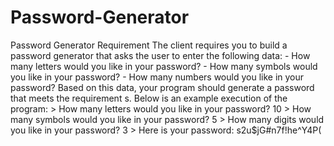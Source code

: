 # Password-Generator
Password Generator Requirement      The client requires you to build a password generator that asks the user to enter the following data:   - How many letters would you like in your password?   - How many symbols would you like in your password?   - How many numbers would you like in your password?         Based on this data, your program should generate a password that meets the requirement s.      Below is an example execution of the program:   > How many letters would you like in your password? 10   > How many symbols would you like in your password? 5   > How many digits would you like in your password? 3   > Here is your password: s2u$jG#n7f!he^Y4P( 
